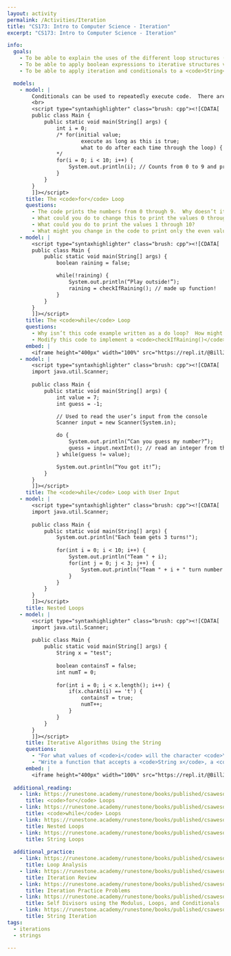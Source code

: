 ```yaml
---
layout: activity
permalink: /Activities/Iteration
title: "CS173: Intro to Computer Science - Iteration"
excerpt: "CS173: Intro to Computer Science - Iteration"

info:
  goals: 
    - To be able to explain the uses of the different loop structures (<code>for</code>, <code>while</code>, and <code>do</code>)
    - To be able to apply boolean expressions to iterative structures via the <code>for</code>, <code>while</code>, and <code>do</code> loops
    - To be able to apply iteration and conditionals to a <code>String</code>.

  models:
    - model: |
        Conditionals can be used to repeatedly execute code.  There are three varieties of these “loops:” the for loop (which is useful when counting the number of iterations that are needed), the while loop (which is useful for executing until something is true), and the do loop (similar to the while loop, but it executes at least once and checks whether it should stop at the end of the loop, rather than at the beginning).    
        <br>
        <script type="syntaxhighlighter" class="brush: cpp"><![CDATA[
        public class Main {
            public static void main(String[] args) {
                int i = 0;
                /* for(initial value; 
                        execute as long as this is true; 
                        what to do after each time through the loop) { … }
                */
                for(i = 0; i < 10; i++) {
                    System.out.println(i); // Counts from 0 to 9 and prints each
                }
            }
        }
        ]]></script>    
      title: The <code>for</code> Loop
      questions:
        - The code prints the numbers from 0 through 9.  Why doesn’t it also print the value 10?
        - What could you do to change this to print the values 0 through 10?  
        - What could you do to print the values 1 through 10?
        - What might you change in the code to print only the even values between 0 and 9, changing only the line beginning with for?
    - model: |
        <script type="syntaxhighlighter" class="brush: cpp"><![CDATA[
        public class Main {
            public static void main(String[] args) {
                boolean raining = false;

                while(!raining) {
                    System.out.println(“Play outside!”);
                    raining = checkIfRaining(); // made up function!
                }
            }
        }
        ]]></script>        
      title: The <code>while</code> Loop
      questions:
        - Why isn’t this code example written as a do loop?  How might this result in telling someone to “play outside” while it is raining?
        - Modify this code to implement a <code>checkIfRaining()</code> function that generates a random number between 1 and 10, and returns <code>true</code> if the number is greater than 7 (and return <code>false</code> otherwise).
      embed: |
        <iframe height="400px" width="100%" src="https://repl.it/@BillJr99/JavaFirstExample?lite=true" scrolling="no" frameborder="no" allowtransparency="true" allowfullscreen="true" sandbox="allow-forms allow-pointer-lock allow-popups allow-same-origin allow-scripts allow-modals"></iframe>         
    - model: |
        <script type="syntaxhighlighter" class="brush: cpp"><![CDATA[
        import java.util.Scanner;
        
        public class Main {
            public static void main(String[] args) {
                int value = 7;
                int guess = -1;

                // Used to read the user’s input from the console
                Scanner input = new Scanner(System.in);

                do {
                    System.out.println(“Can you guess my number?”);
                    guess = input.nextInt(); // read an integer from the keyboard
                } while(guess != value);

                System.out.println(“You got it!”);
            }
        }
        ]]></script>        
      title: The <code>while</code> Loop with User Input
    - model: |
        <script type="syntaxhighlighter" class="brush: cpp"><![CDATA[
        import java.util.Scanner;
        
        public class Main {
            public static void main(String[] args) {
                System.out.println("Each team gets 3 turns!");
                
                for(int i = 0; i < 10; i++) {
                    System.out.println("Team " + i);
                    for(int j = 0; j < 3; j++) {
                        System.out.println("Team " + i + " turn number " + j);
                    }
                }
            }
        }
        ]]></script>     
      title: Nested Loops
    - model: |
        <script type="syntaxhighlighter" class="brush: cpp"><![CDATA[
        import java.util.Scanner;
        
        public class Main {
            public static void main(String[] args) {
                String x = "test";
                
                boolean containsT = false;
                int numT = 0;
                
                for(int i = 0; i < x.length(); i++) {
                    if(x.charAt(i) == 't') {
                        containsT = true;
                        numT++;
                    }
                }
            }
        }
        ]]></script>     
      title: Iterative Algorithms Using the String
      questions:
        - "For what values of <code>i</code> will the character <code>\'t\'</code> be found in this <code>String</code>?  You may find the <a href=\"https://cscircles.cemc.uwaterloo.ca/java_visualize/\">Java Visualizer</a> or your IDE debugger helpful."
        - "Write a function that accepts a <code>String x</code>, a <code>char c</code>, and an <code>int n</code>.  Return the index of the <code>n\'th</code> instance of the character <code>c</code> in the <code>String x</code>.  Use the <code>indexOf()</code> method in a loop."
      embed: |
        <iframe height="400px" width="100%" src="https://repl.it/@BillJr99/JavaFirstExample?lite=true" scrolling="no" frameborder="no" allowtransparency="true" allowfullscreen="true" sandbox="allow-forms allow-pointer-lock allow-popups allow-same-origin allow-scripts allow-modals"></iframe>         
    
  additional_reading:
    - link: https://runestone.academy/runestone/books/published/csawesome/Unit4-Iteration/topic-4-2-for-loops.html
      title: <code>for</code> Loops
    - link: https://runestone.academy/runestone/books/published/csawesome/Unit4-Iteration/topic-4-1-while-loops.html
      title: <code>while</code> Loops
    - link: https://runestone.academy/runestone/books/published/csawesome/Unit4-Iteration/topic-4-4-nested-loops.html
      title: Nested Loops
    - link: https://runestone.academy/runestone/books/published/csawesome/Unit4-Iteration/topic-4-3-strings-loops.html 
      title: String Loops      
      
  additional_practice:
    - link: https://runestone.academy/runestone/books/published/csawesome/Unit4-Iteration/topic-4-5-loop-analysis.html
      title: Loop Analysis
    - link: https://runestone.academy/runestone/books/published/csawesome/Unit4-Iteration/Exercises.html
      title: Iteration Review
    - link: https://runestone.academy/runestone/books/published/csawesome/Unit4-Iteration/topic-4-8-practice-coding.html
      title: Iteration Practice Problems
    - link: https://runestone.academy/runestone/books/published/csawesome/Unit4-Iteration/FRQselfDivisorA.html
      title: Self Divisors using the Modulus, Loops, and Conditionals
    - link: https://runestone.academy/runestone/books/published/csawesome/Unit4-Iteration/FRQstringScrambleA.html
      title: String Iteration
tags:
  - iterations
  - strings
  
---
```


